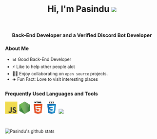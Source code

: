 <div align="center">
 <h1> Hi, I'm Pasindu <img src="https://media.giphy.com/media/hvRJCLFzcasrR4ia7z/giphy.gif" width="35px"></h1>
</div>

<br>

<div align="center">
<h3>Back-End Developer and a Verified Discord Bot Developer</h3>
</div>

### About Me

- 📊 Good Back-End Developer
- ⚡️ Like to help other people alot
- 👨‍💻 Enjoy collaborating on `open source` projects.
- ✈️ Fun Fact: Love to visit interesting places


### Frequently Used Languages and Tools 

<code><img height="40" src="https://raw.githubusercontent.com/github/explore/80688e429a7d4ef2fca1e82350fe8e3517d3494d/topics/javascript/javascript.png"></code>
<code><img height="40" src="https://raw.githubusercontent.com/github/explore/80688e429a7d4ef2fca1e82350fe8e3517d3494d/topics/nodejs/nodejs.png"></code> 
<code><img height="40" src="https://raw.githubusercontent.com/github/explore/5c058a388828bb5fde0bcafd4bc867b5bb3f26f3/topics/html/html.png"></code>
<code><img height="40" src="https://raw.githubusercontent.com/github/explore/5c058a388828bb5fde0bcafd4bc867b5bb3f26f3/topics/css/css.png"></code>
<code><img height="40" src="https://nakedsecurity.sophos.com/wp-content/uploads/sites/2/2017/01/mongodb.png?w=775"></code>

<br>

![Pasindu's github stats](https://github-readme-stats.vercel.app/api?username=PasinduDushan&count_private=true&show_icons=true&theme=default)
